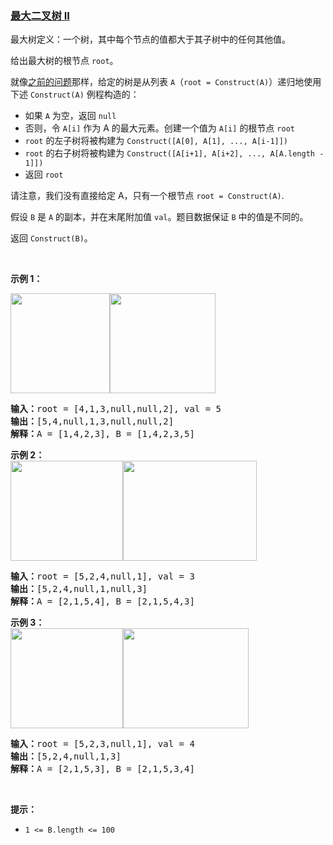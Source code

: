 ### [最大二叉树 II](https://leetcode-cn.com/problems/maximum-binary-tree-ii)

<p>最大树定义：一个树，其中每个节点的值都大于其子树中的任何其他值。</p>

<p>给出最大树的根节点 <code>root</code>。</p>

<p>就像<a href="https://leetcode-cn.com/problems/maximum-binary-tree/">之前的问题</a>那样，给定的树是从列表 <code>A</code>（<code>root = Construct(A)</code>）递归地使用下述 <code>Construct(A)</code> 例程构造的：</p>

<ul>
	<li>如果 <code>A</code> 为空，返回 <code>null</code></li>
	<li>否则，令 <code>A[i]</code> 作为 A 的最大元素。创建一个值为 <code>A[i]</code> 的根节点 <code>root</code></li>
	<li><code>root</code> 的左子树将被构建为 <code>Construct([A[0], A[1], ..., A[i-1]])</code></li>
	<li><code>root</code> 的右子树将被构建为 <code>Construct([A[i+1], A[i+2], ..., A[A.length - 1]])</code></li>
	<li>返回 <code>root</code></li>
</ul>

<p>请注意，我们没有直接给定 A，只有一个根节点 <code>root = Construct(A)</code>.</p>

<p>假设 <code>B</code> 是 <code>A</code> 的副本，并在末尾附加值 <code>val</code>。题目数据保证 <code>B</code> 中的值是不同的。</p>

<p>返回 <code>Construct(B)</code>。</p>

<p> </p>

<p><strong>示例 1：</strong></p>

<p><strong><img alt="" src="https://assets.leetcode-cn.com/aliyun-lc-upload/uploads/2019/02/23/maximum-binary-tree-1-1.png" style="height: 160px; width: 159px;" /><img alt="" src="https://assets.leetcode-cn.com/aliyun-lc-upload/uploads/2019/02/23/maximum-binary-tree-1-2.png" style="height: 160px; width: 169px;" /></strong></p>

<pre>
<strong>输入：</strong>root = [4,1,3,null,null,2], val = 5
<strong>输出：</strong>[5,4,null,1,3,null,null,2]
<strong>解释：</strong>A = [1,4,2,3], B = [1,4,2,3,5]
</pre>

<p><strong>示例 2：<br />
<img alt="" src="https://assets.leetcode-cn.com/aliyun-lc-upload/uploads/2019/02/23/maximum-binary-tree-2-1.png" style="height: 160px; width: 180px;" /><img alt="" src="https://assets.leetcode-cn.com/aliyun-lc-upload/uploads/2019/02/23/maximum-binary-tree-2-2.png" style="height: 160px; width: 214px;" /></strong></p>

<pre>
<strong>输入：</strong>root = [5,2,4,null,1], val = 3
<strong>输出：</strong>[5,2,4,null,1,null,3]
<strong>解释：</strong>A = [2,1,5,4], B = [2,1,5,4,3]
</pre>

<p><strong>示例 3：<br />
<img alt="" src="https://assets.leetcode-cn.com/aliyun-lc-upload/uploads/2019/02/23/maximum-binary-tree-3-1.png" style="height: 160px; width: 180px;" /><img alt="" src="https://assets.leetcode-cn.com/aliyun-lc-upload/uploads/2019/02/23/maximum-binary-tree-3-2.png" style="height: 160px; width: 201px;" /></strong></p>

<pre>
<strong>输入：</strong>root = [5,2,3,null,1], val = 4
<strong>输出：</strong>[5,2,4,null,1,3]
<strong>解释：</strong>A = [2,1,5,3], B = [2,1,5,3,4]
</pre>

<p> </p>

<p><strong>提示：</strong></p>

<ul>
	<li><code>1 <= B.length <= 100</code></li>
</ul>

<p> </p>

<p> </p>
